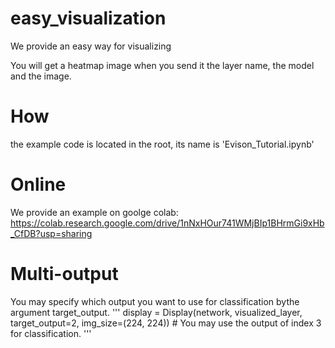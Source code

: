 # easy_visualization
We provide an easy way for visualizing

You will get a heatmap image when you send it the layer name, the model and the image.

# How
the example code is located in the root, its name is 'Evison_Tutorial.ipynb'

# Online
We provide an example on goolge colab: https://colab.research.google.com/drive/1nNxHOur741WMjBIp1BHrmGi9xHb_CfDB?usp=sharing

# Multi-output
You may specify which output you want to use for classification bythe argument target_output.
'''
display = Display(network, visualized_layer, target_output=2, img_size=(224, 224)) # You may use the output of index 3 for classification.
'''
